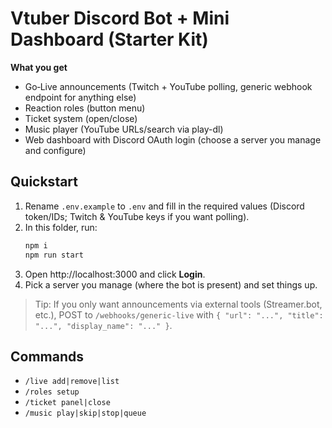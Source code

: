 # Vtuber Discord Bot + Mini Dashboard (Starter Kit)

**What you get**
- Go‑Live announcements (Twitch + YouTube polling, generic webhook endpoint for anything else)
- Reaction roles (button menu)
- Ticket system (open/close)
- Music player (YouTube URLs/search via play-dl)
- Web dashboard with Discord OAuth login (choose a server you manage and configure)

## Quickstart
1. Rename `.env.example` to `.env` and fill in the required values (Discord token/IDs; Twitch & YouTube keys if you want polling).
2. In this folder, run:
   ```bash
   npm i
   npm run start
   ```
3. Open http://localhost:3000 and click **Login**.
4. Pick a server you manage (where the bot is present) and set things up.

> Tip: If you only want announcements via external tools (Streamer.bot, etc.), POST to `/webhooks/generic-live` with `{ "url": "...", "title": "...", "display_name": "..." }`.

## Commands
- `/live add|remove|list`
- `/roles setup`
- `/ticket panel|close`
- `/music play|skip|stop|queue`
